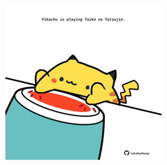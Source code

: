<!-- built at 27/11/2021, 19:01:33 UTC -->
<p align="center">
  <img width="500" height="500" src="./ReadmeImage.svg">
</p>
